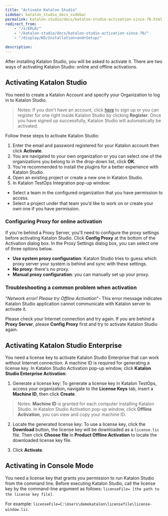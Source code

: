 ```yaml
---
title: "Activate Katalon Studio"
sidebar: katalon_studio_docs_sidebar
permalink: katalon-studio/docs/katalon-studio-activation-since-70.html
redirect_from:
    - "/x/ERLR/"
    - "/katalon-studio/docs/katalon-studio-activation-since-70/"
    - "/display/KD/Installation+and+Setup/"

description:
---
```

After installing Katalon Studio, you will be asked to activate it. There are two ways of activating Katalon Studio: online and offline activations.

## Activating Katalon Studio

You need to create a Katalon Account and specify your Organization to log in to Katalon Studio.

> Notes: If you don't have an account, click [here](https://www.katalon.com/create-account/) to sign up or you can register for one right inside Katalon Studio by clicking **Register**. Once you have signed up successfully, Katalon Studio will automatically be activated.

Follow these steps to activate Katalon Studio:

1. Enter the email and password registered for your Katalon account then click **Activate**.
2. You are navigated to your own organization or you can select one of the organizations you belong to in the drop-down list, click **OK**.
3. You're recommended to install the plugins for a better experience with Katalon Studio.
4. Open an existing project or create a new one in Katalon Studio.
5. In Katalon TestOps Integration pop-up window:

* Select a team in the configured organization that you have permission to access.
* Select a project under that team you’d like to work on or create your own one if you have permission.

### Configuring Proxy for online activation

If you're behind a Proxy Server, you'll need to configure the proxy settings before activating Katalon Studio. Click **Config Proxy** at the bottom of the Activation dialog box. In the Proxy Settings dialog box, you can select one of three options below.

* **Use system proxy configuration**: Katalon Studio tries to guess which proxy server your system is behind and sync with these settings.
* **No proxy**: there's no proxy.
* **Manual proxy configuration**: you can manually set up your proxy.

### Troubleshooting a common problem when activation

"_Network error! Please try Offline Activation_"- This error message indicates Katalon Studio application cannot communicate with Katalon server to activate it.

Please check your Internet connection and try again. If you are behind a **Proxy Server**, please **Config Proxy** first and try to activate Katalon Studio again.

## Activating Katalon Studio Enterprise

You need a license key to activate Katalon Studio Enterprise that can work without Internet connection. A machine ID is required for generating a license key. In Katalon Studio Activation pop-up window, click **Katalon Studio Enterprise Activation**:

1. Generate a license key: To generate a license key in Katalon TestOps, access your organization, navigate to the **License Keys** tab, insert a **Machine ID**, then click **Create**.

> Notes: **Machine ID** is granted for each computer installing Katalon Studio. In Katalon Studio Activation pop-up window, click **Offline Activation**, you can view and copy your machine ID.

2. Locate the generated license key: To use a license key, click the **Download** button, the license key will be downloaded as a `license.lic` file. Then click **Choose file** in **Product Offline Activation** to locate the downloaded license key file.

3. Click **Activate**.

## Activating in Console Mode

You need a license key that grants you permission to run Katalon Studio from the command line. Before executing Katalon Studio, call the license key by the command-line argument as follows: `licenseFile= [the path to the license key file]`.

For example:
`licenseFile=C:\Users\demokatalon\licensefile\license-window.lic`.
